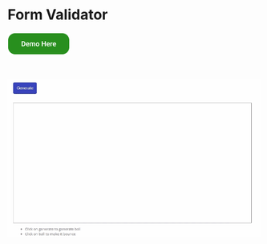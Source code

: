 # Form Validator

[![Demo Here](../images/Demo.png)](https://coderushnepal.github.io/RiyaMaharjan/JavaScript/Assignment-6/)

<br>

![Ball Bounce](../images/ballbounce.gif)
